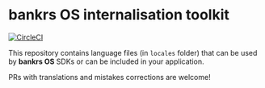 # bankrs OS internalisation toolkit

[![CircleCI](https://circleci.com/gh/bankrs/bankrs-os-i18n.svg?style=svg)](https://circleci.com/gh/bankrs/bankrs-os-i18n)

This repository contains language files (in `locales` folder) that can be used by **bankrs OS** SDKs or can be included in your application.

PRs with translations and mistakes corrections are welcome!
